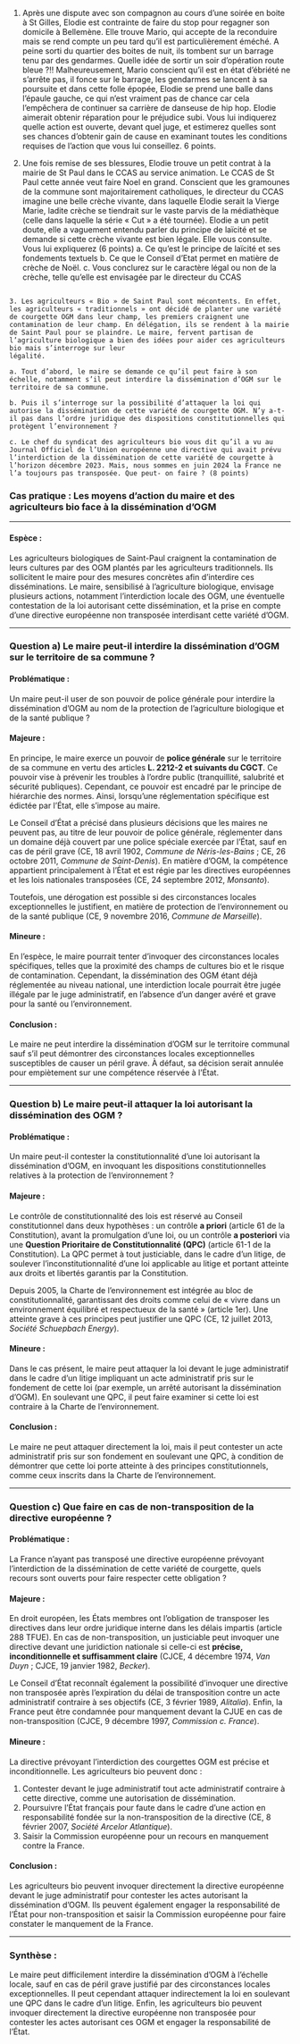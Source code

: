 1. Après une dispute avec son compagnon au cours d’une soirée en boite à St Gilles,
Elodie est contrainte de faire du stop pour regagner son domicile à Bellemène. Elle
trouve Mario, qui accepte de la reconduire mais se rend compte un peu tard qu’il est
particulièrement éméché. A peine sorti du quartier des boites de nuit, ils tombent sur
un barrage tenu par des gendarmes. Quelle idée de sortir un soir d’opération route
bleue ?!! Malheureusement, Mario conscient qu’il est en état d’ébriété ne s’arrête pas,
il fonce sur le barrage, les gendarmes se lancent à sa poursuite et dans cette folle
épopée, Elodie se prend une balle dans l’épaule gauche, ce qui n’est vraiment pas de
chance car cela l’empêchera de continuer sa carrière de danseuse de hip hop.
Elodie aimerait obtenir réparation pour le préjudice subi. Vous lui indiquerez quelle action
est ouverte, devant quel juge, et estimerez quelles sont ses chances d’obtenir gain de cause
en examinant toutes les conditions requises de l’action que vous lui conseillez. 6 points.


2. Une fois remise de ses blessures, Elodie trouve un petit contrat à la mairie de St Paul
dans le CCAS au service animation. Le CCAS de St Paul cette année veut faire Noel
en grand. Conscient que les gramounes de la commune sont majoritairement
catholiques, le directeur du CCAS imagine une belle crèche vivante, dans laquelle
Elodie serait la Vierge Marie, ladite crèche se tiendrait sur le vaste parvis de la médiathèque (celle dans laquelle la série « Cut » a été tournée). Elodie a un petit
doute, elle a vaguement entendu parler du principe de laïcité et se demande si cette
crèche vivante est bien légale. Elle vous consulte. Vous lui expliquerez (6 points)
a. Ce qu’est le principe de laïcité et ses fondements textuels
b. Ce que le Conseil d’Etat permet en matière de crèche de Noël.
c. Vous conclurez sur le caractère légal ou non de la crèche, telle qu’elle est
envisagée par le directeur du CCAS

```

3. Les agriculteurs « Bio » de Saint Paul sont mécontents. En effet, les agriculteurs « traditionnels » ont décidé de planter une variété de courgette OGM dans leur champ, les premiers craignent une contamination de leur champ. En délégation, ils se rendent à la mairie de Saint Paul pour se plaindre. Le maire, fervent partisan de l’agriculture biologique a bien des idées pour aider ces agriculteurs bio mais s’interroge sur leur
légalité.

a. Tout d’abord, le maire se demande ce qu’il peut faire à son échelle, notamment s’il peut interdire la dissémination d’OGM sur le territoire de sa commune.

b. Puis il s’interroge sur la possibilité d’attaquer la loi qui autorise la dissémination de cette variété de courgette OGM. N’y a-t-il pas dans l’ordre juridique des dispositions constitutionnelles qui protègent l’environnement ?

c. Le chef du syndicat des agriculteurs bio vous dit qu’il a vu au Journal Officiel de l’Union européenne une directive qui avait prévu l’interdiction de la dissémination de cette variété de courgette à l’horizon décembre 2023. Mais, nous sommes en juin 2024 la France ne l’a toujours pas transposée. Que peut- on faire ? (8 points)
```

### Cas pratique : Les moyens d’action du maire et des agriculteurs bio face à la dissémination d’OGM

---

#### **Espèce :**
Les agriculteurs biologiques de Saint-Paul craignent la contamination de leurs cultures par des OGM plantés par les agriculteurs traditionnels. Ils sollicitent le maire pour des mesures concrètes afin d’interdire ces disséminations. Le maire, sensibilisé à l’agriculture biologique, envisage plusieurs actions, notamment l’interdiction locale des OGM, une éventuelle contestation de la loi autorisant cette dissémination, et la prise en compte d’une directive européenne non transposée interdisant cette variété d’OGM.

---

### Question a) **Le maire peut-il interdire la dissémination d’OGM sur le territoire de sa commune ?**

#### Problématique :
Un maire peut-il user de son pouvoir de police générale pour interdire la dissémination d’OGM au nom de la protection de l’agriculture biologique et de la santé publique ?

#### Majeure :
En principe, le maire exerce un pouvoir de **police générale** sur le territoire de sa commune en vertu des articles **L. 2212-2 et suivants du CGCT**. Ce pouvoir vise à prévenir les troubles à l’ordre public (tranquillité, salubrité et sécurité publiques). Cependant, ce pouvoir est encadré par le principe de hiérarchie des normes. Ainsi, lorsqu’une réglementation spécifique est édictée par l’État, elle s’impose au maire.

Le Conseil d’État a précisé dans plusieurs décisions que les maires ne peuvent pas, au titre de leur pouvoir de police générale, réglementer dans un domaine déjà couvert par une police spéciale exercée par l’État, sauf en cas de péril grave (CE, 18 avril 1902, *Commune de Néris-les-Bains* ; CE, 26 octobre 2011, *Commune de Saint-Denis*). En matière d’OGM, la compétence appartient principalement à l’État et est régie par les directives européennes et les lois nationales transposées (CE, 24 septembre 2012, *Monsanto*).

Toutefois, une dérogation est possible si des circonstances locales exceptionnelles le justifient, en matière de protection de l’environnement ou de la santé publique (CE, 9 novembre 2016, *Commune de Marseille*).

#### Mineure :
En l’espèce, le maire pourrait tenter d’invoquer des circonstances locales spécifiques, telles que la proximité des champs de cultures bio et le risque de contamination. Cependant, la dissémination des OGM étant déjà réglementée au niveau national, une interdiction locale pourrait être jugée illégale par le juge administratif, en l’absence d’un danger avéré et grave pour la santé ou l’environnement.

#### Conclusion :
Le maire ne peut interdire la dissémination d’OGM sur le territoire communal sauf s’il peut démontrer des circonstances locales exceptionnelles susceptibles de causer un péril grave. À défaut, sa décision serait annulée pour empiètement sur une compétence réservée à l’État.

---

### Question b) **Le maire peut-il attaquer la loi autorisant la dissémination des OGM ?**

#### Problématique :
Un maire peut-il contester la constitutionnalité d’une loi autorisant la dissémination d’OGM, en invoquant les dispositions constitutionnelles relatives à la protection de l’environnement ?

#### Majeure :
Le contrôle de constitutionnalité des lois est réservé au Conseil constitutionnel dans deux hypothèses : un contrôle **a priori** (article 61 de la Constitution), avant la promulgation d’une loi, ou un contrôle **a posteriori** via une **Question Prioritaire de Constitutionnalité (QPC)** (article 61-1 de la Constitution). La QPC permet à tout justiciable, dans le cadre d’un litige, de soulever l’inconstitutionnalité d’une loi applicable au litige et portant atteinte aux droits et libertés garantis par la Constitution.

Depuis 2005, la Charte de l’environnement est intégrée au bloc de constitutionnalité, garantissant des droits comme celui de « vivre dans un environnement équilibré et respectueux de la santé » (article 1er). Une atteinte grave à ces principes peut justifier une QPC (CE, 12 juillet 2013, *Société Schuepbach Energy*).

#### Mineure :
Dans le cas présent, le maire peut attaquer la loi devant le juge administratif dans le cadre d’un litige impliquant un acte administratif pris sur le fondement de cette loi (par exemple, un arrêté autorisant la dissémination d’OGM). En soulevant une QPC, il peut faire examiner si cette loi est contraire à la Charte de l’environnement.

#### Conclusion :
Le maire ne peut attaquer directement la loi, mais il peut contester un acte administratif pris sur son fondement en soulevant une QPC, à condition de démontrer que cette loi porte atteinte à des principes constitutionnels, comme ceux inscrits dans la Charte de l’environnement.

---

### Question c) **Que faire en cas de non-transposition de la directive européenne ?**

#### Problématique :
La France n’ayant pas transposé une directive européenne prévoyant l’interdiction de la dissémination de cette variété de courgette, quels recours sont ouverts pour faire respecter cette obligation ?

#### Majeure :
En droit européen, les États membres ont l’obligation de transposer les directives dans leur ordre juridique interne dans les délais impartis (article 288 TFUE). En cas de non-transposition, un justiciable peut invoquer une directive devant une juridiction nationale si celle-ci est **précise, inconditionnelle et suffisamment claire** (CJCE, 4 décembre 1974, *Van Duyn* ; CJCE, 19 janvier 1982, *Becker*).

Le Conseil d’État reconnaît également la possibilité d’invoquer une directive non transposée après l’expiration du délai de transposition contre un acte administratif contraire à ses objectifs (CE, 3 février 1989, *Alitalia*). Enfin, la France peut être condamnée pour manquement devant la CJUE en cas de non-transposition (CJCE, 9 décembre 1997, *Commission c. France*).

#### Mineure :
La directive prévoyant l’interdiction des courgettes OGM est précise et inconditionnelle. Les agriculteurs bio peuvent donc :
1. Contester devant le juge administratif tout acte administratif contraire à cette directive, comme une autorisation de dissémination.
2. Poursuivre l’État français pour faute dans le cadre d’une action en responsabilité fondée sur la non-transposition de la directive (CE, 8 février 2007, *Société Arcelor Atlantique*).
3. Saisir la Commission européenne pour un recours en manquement contre la France.

#### Conclusion :
Les agriculteurs bio peuvent invoquer directement la directive européenne devant le juge administratif pour contester les actes autorisant la dissémination d’OGM. Ils peuvent également engager la responsabilité de l’État pour non-transposition et saisir la Commission européenne pour faire constater le manquement de la France.

---

### Synthèse :

Le maire peut difficilement interdire la dissémination d’OGM à l’échelle locale, sauf en cas de péril grave justifié par des circonstances locales exceptionnelles. Il peut cependant attaquer indirectement la loi en soulevant une QPC dans le cadre d’un litige. Enfin, les agriculteurs bio peuvent invoquer directement la directive européenne non transposée pour contester les actes autorisant ces OGM et engager la responsabilité de l’État.